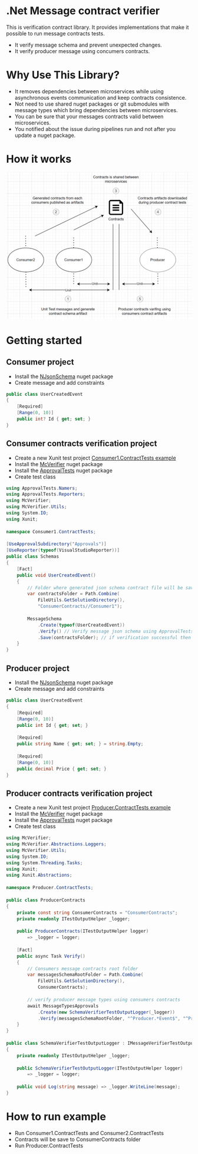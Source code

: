 # .Net Message contract verifier 
This is verification contract library. It provides implementations that make it possible to run message contracts tests.
* It verify message schema and prevent unexpected changes. 
* It verify producer message using concumers contracts.

# Why Use This Library?
* It removes dependencies between microservices while using asynchronous events communication and keep contracts consistence.
* Not need to use shared nuget packages or git submodules with message types which bring dependencies between microservices.
* You can be sure that your messages contracts valid between microservices.
* You notified about the issue during pipelines run and not after you update a nuget package.

# How it works
<img src="https://github.com/khdevnet/mc-verifier/blob/master/docs/how-it-workds.png" width="550">

# Getting started
## Consumer project
* Install the [NJsonSchema](https://www.nuget.org/packages/NJsonSchema/) nuget package
* Create message and add constraints
```csharp
public class UserCreatedEvent
{
    [Required]
    [Range(0, 10)]
    public int? Id { get; set; }
}
```

## Consumer contracts verification project
* Create a new Xunit test project [Consumer1.ContractTests example](https://github.com/khdevnet/mc-verifier/tree/master/Consumer1.ContractTests)
* Install the [McVerifier](https://www.nuget.org/packages/McVerifier/) nuget package
* Install the [ApprovalTests](https://github.com/approvals/ApprovalTests.Net) nuget package
* Create test class
```csharp
using ApprovalTests.Namers;
using ApprovalTests.Reporters;
using McVerifier;
using McVerifier.Utils;
using System.IO;
using Xunit;

namespace Consumer1.ContractTests;

[UseApprovalSubdirectory("Approvals")]
[UseReporter(typeof(VisualStudioReporter))]
public class Schemas
{
    [Fact]
    public void UserCreatedEvent()
    {
        // Folder where generated json schema contract file will be save.
        var contractsFolder = Path.Combine(
            FileUtils.GetSolutionDirectory(),
            "ConsumerContracts//Consumer1");

        MessageSchema
            .Create(typeof(UserCreatedEvent))
            .Verify() // Verify message json schema using ApprovalTests
            .Save(contractsFolder); // if verification successful then save schema
    }
}
```

## Producer project
* Install the [NJsonSchema](https://www.nuget.org/packages/NJsonSchema/) nuget package
* Create message and add constraints
```csharp
public class UserCreatedEvent
{
    [Required]
    [Range(0, 10)]
    public int Id { get; set; }

    [Required]
    public string Name { get; set; } = string.Empty;

    [Required]
    [Range(0, 10)]
    public decimal Price { get; set; }
}

```
## Producer contracts verification project
* Create a new Xunit test project [Producer.ContractTests example](https://github.com/khdevnet/mc-verifier/tree/master/Producer.ContractTests)
* Install the [McVerifier](https://www.nuget.org/packages/McVerifier/) nuget package
* Install the [ApprovalTests](https://github.com/approvals/ApprovalTests.Net) nuget package
* Create test class
```csharp
using McVerifier;
using McVerifier.Abstractions.Loggers;
using McVerifier.Utils;
using System.IO;
using System.Threading.Tasks;
using Xunit;
using Xunit.Abstractions;

namespace Producer.ContractTests;

public class ProducerContracts
{
    private const string ConsumerContracts = "ConsumerContracts";
    private readonly ITestOutputHelper _logger;

    public ProducerContracts(ITestOutputHelper logger)
        => _logger = logger;

    [Fact]
    public async Task Verify()
    {
        // Consumers message contracts root folder
        var messagesSchemaRootFolder = Path.Combine(
            FileUtils.GetSolutionDirectory(),
            ConsumerContracts);

        // verify producer message types using consumers contracts
        await MessageTypesApprovals
            .Create(new SchemaVerifierTestOutputLogger(_logger))
            .Verify(messagesSchemaRootFolder, "^Producer.*Event$", "^Producer.*Command$");
    }
}

public class SchemaVerifierTestOutputLogger : IMessageVerifierTestOutputLogger
{
    private readonly ITestOutputHelper _logger;

    public SchemaVerifierTestOutputLogger(ITestOutputHelper logger)
        => _logger = logger;

    public void Log(string message) => _logger.WriteLine(message);
}
```

# How to run example
* Run Consumer1.ContractTests and Consumer2.ContractTests
* Contracts will be save to ConsumerContracts folder
* Run Producer.ContractTests
